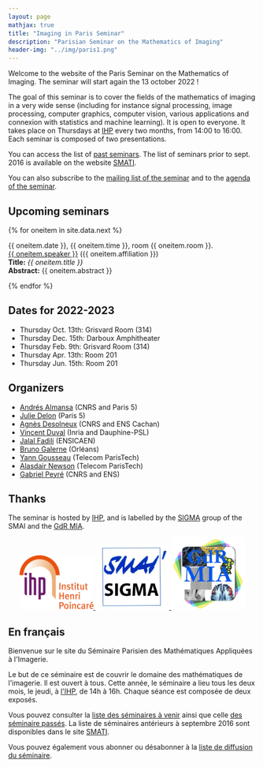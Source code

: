 ```yaml
---
layout: page
mathjax: true
title: "Imaging in Paris Seminar"
description: "Parisian Seminar on the Mathematics of Imaging"
header-img: "../img/paris1.png"
---
```


Welcome to the website of the Paris Seminar on the Mathematics of Imaging. The seminar will start again the 13 october 2022 !  

The goal of this seminar is to cover the fields of the mathematics of imaging in a very wide sense (including for instance signal processing, image processing, computer graphics, computer vision, various applications and connexion with statistics and machine learning).  It is open to everyone. It takes place on Thursdays at [IHP](../coming/) every two months, from 14:00 to 16:00. Each seminar is composed of two presentations.

You can access the list of [past seminars](past/). The list of seminars prior to sept. 2016 is available on the website  [SMATI](https://smati.wp.imt.fr/).

You can also subscribe to the [mailing list of the seminar](https://listes.telecom-paristech.fr/mailman/listinfo/imaging-in-paris) and to the [agenda of the seminar](https://calendar.google.com/calendar/embed?src=5rkj1deu2rj746hrni9819cb3s%40group.calendar.google.com&ctz=Europe%2FParis).




Upcoming seminars
-----

{% for oneitem in site.data.next %}
<p>
   {{ oneitem.date }}, {{ oneitem.time }}, room {{ oneitem.room }}.<br/>
  <a href="{{ oneitem.url }}">{{ oneitem.speaker }}</a>  ({{ oneitem.affiliation }})<br/>
  <b>Title:</b> <i>{{ oneitem.title }}</i><br/>
  <b>Abstract:</b> {{ oneitem.abstract }}
  </p>
{% endfor %}

Dates for 2022-2023
----
- Thursday Oct. 13th: Grisvard Room (314) 
- Thursday Dec. 15th: Darboux Amphitheater
- Thursday Feb. 9th: Grisvard Room (314)
- Thursday Apr. 13th: Room 201
- Thursday Jun. 15th: Room 201



Organizers
-----

- [Andrés Almansa](http://up5.fr/almansa/) (CNRS and Paris 5)
- [Julie Delon](https://delon.wp.mines-telecom.fr/) (Paris 5)
- [Agnès Desolneux](http://desolneux.perso.math.cnrs.fr/) (CNRS and ENS Cachan)
- [Vincent Duval](https://who.rocq.inria.fr/Vincent.Duval/) (Inria and Dauphine-PSL)
- [Jalal Fadili](https://fadili.users.greyc.fr/) (ENSICAEN)
- [Bruno Galerne](https://www.idpoisson.fr/galerne/) (Orléans)
- [Yann Gousseau](http://perso.telecom-paristech.fr/~gousseau/) (Telecom ParisTech)
- [Alasdair Newson](https://sites.google.com/site/alasdairnewson/) (Telecom ParisTech)
- [Gabriel Peyré](http://www.gpeyre.com) (CNRS and ENS)

Thanks
-----

The seminar is hosted by [IHP](http://www.ihp.fr), and is labelled by the [SIGMA](http://smai.emath.fr/spip.php?article406) group of the SMAI and the [GdR MIA](gdr-mia.math.cnrs.fr).

<p align="center">

<a href="http://www.ihp.fr">
<img width="150" src="../img/logo-ihp.jpg"/>
</a>

<a href="http://smai.emath.fr/spip.php?article406">
<img width="150" src="../img/logo-sigma.jpg"/>
</a>

<a href="https://fadili.users.greyc.fr/mia/">
<img width="150" src="../img/logo-mia.jpg"/>
</a>

</p>


En français
-----

Bienvenue sur le site du Séminaire Parisien des Mathématiques Appliquées à l'Imagerie.

Le but de ce séminaire est de couvrir le domaine des mathématiques de l'imagerie. Il est ouvert à tous. Cette année, le séminaire a lieu tous les deux mois, le jeudi, à [l'IHP](venir/), de 14h à 16h. Chaque séance est composée de deux exposés.

Vous pouvez consulter la [liste des séminaires à venir](next/) ainsi que celle [des séminaire passés](past/). La liste de séminaires antérieurs à septembre 2016 sont disponibles dans le site [SMATI](https://smati.wp.imt.fr/).

Vous pouvez également vous abonner ou désabonner à la [liste de diffusion du séminaire](https://listes.telecom-paristech.fr/mailman/listinfo/imaging-in-paris).
